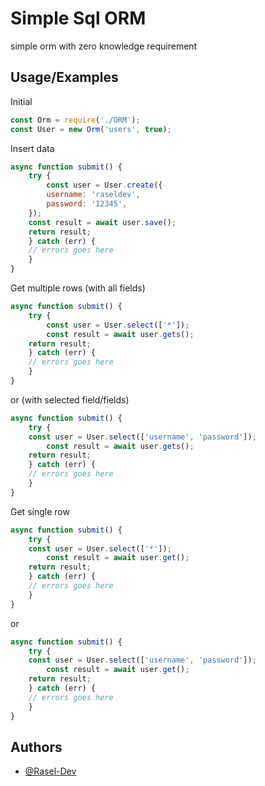 
# Simple Sql ORM

simple orm with zero knowledge requirement


## Usage/Examples

Initial

```javascript
const Orm = require('./ORM');
const User = new Orm('users', true);
```

Insert data
```javascript
async function submit() {
    try {
        const user = User.create({
	    username: 'raseldev',
	    password: '12345',
	});
	const result = await user.save();
	return result;
    } catch (err) {
	// errors goes here
    }
}
```
Get multiple rows (with all fields)
```javascript
async function submit() {
    try {
        const user = User.select(['*']);
        const result = await user.gets();
	return result;
    } catch (err) {
	// errors goes here
    }
}
```
or (with selected field/fields)
```javascript
async function submit() {
    try {
	const user = User.select(['username', 'password']);
        const result = await user.gets();
	return result;
    } catch (err) {
	// errors goes here
    }
}
```

Get single row
```javascript
async function submit() {
    try {
	const user = User.select(['*']);
        const result = await user.get();
	return result;
    } catch (err) {
	// errors goes here
    }
}
```
or
```javascript
async function submit() {
    try {
	const user = User.select(['username', 'password']);
        const result = await user.get();
	return result;
    } catch (err) {
	// errors goes here
    }
}
```
## Authors

- [@Rasel-Dev](https://www.facebook.com/RaselDevGet/)


